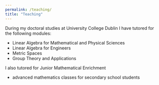 ```yaml
---
permalink: /teaching/
title: "Teaching"
---
```


During my doctoral studies at University College Dublin I have tutored for the following modules:
- Linear Algebra for Mathematical and Physical Sciences
- Linear Algebra for Engineers
- Metric Spaces
- Group Theory and Applications

I also tutored for Junior Mathematical Enrichment
- advanced mathematics classes for secondary school students
